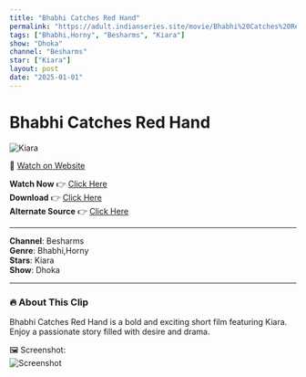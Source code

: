 ```yaml
---
title: "Bhabhi Catches Red Hand"
permalink: "https://adult.indianseries.site/movie/Bhabhi%20Catches%20Red%20Hand"
tags: ["Bhabhi,Horny", "Besharms", "Kiara"]
show: "Dhoka"
channel: "Besharms"
star: ["Kiara"]
layout: post
date: "2025-01-01"
---
```


# Bhabhi Catches Red Hand

![Kiara](https://shorts.desisins.com/wp-content/uploads/2024/02/Bhabhi-Catches-Red-Hand-Dhoka-Besharams-DesiSins.com_.jpg)

🔗 [Watch on Website](https://adult.indianseries.site/movie/Bhabhi%20Catches%20Red%20Hand)

**Watch Now** 👉 [Click Here](https://adult.indianseries.site/movie/Bhabhi%20Catches%20Red%20Hand)  
**Download** 👉 [Click Here](https://adult.indianseries.site/movie/Bhabhi%20Catches%20Red%20Hand)  
**Alternate Source** 👉 [Click Here](https://adult.indianseries.site/movie/Bhabhi%20Catches%20Red%20Hand)

---

**Channel**: Besharms  
**Genre**: Bhabhi,Horny  
**Stars**: Kiara  
**Show**: Dhoka

---

### 🔥 About This Clip

Bhabhi Catches Red Hand is a bold and exciting short film featuring Kiara. Enjoy a passionate story filled with desire and drama.
 
🖼️ Screenshot:  
![Screenshot](https://shorts.desisins.com/wp-content/uploads/2024/02/Bhabhi-Catches-Red-Hand-Dhoka-Besharams-DesiSins.com_.jpg)

